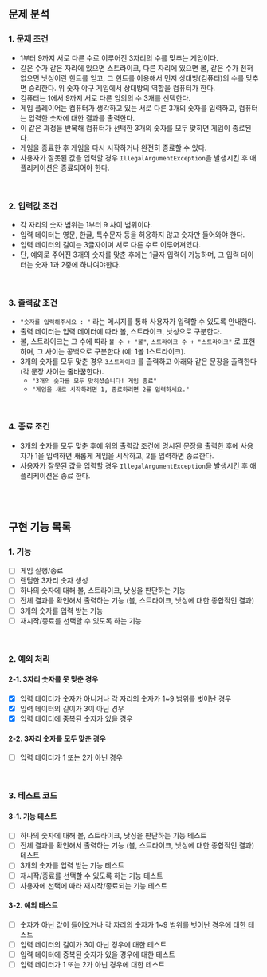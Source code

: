 ## 문제 분석

### 1. 문제 조건

* 1부터 9까지 서로 다른 수로 이루어진 3자리의 수를 맞추는 게임이다.
* 같은 수가 같은 자리에 있으면 스트라이크, 다른 자리에 있으면 볼, 같은 수가 전혀 없으면 낫싱이란 힌트를 얻고, 그 힌트를 이용해서 먼저 상대방(컴퓨터)의 수를 맞추면 승리한다.
  위 숫자 야구 게임에서 상대방의 역할을 컴퓨터가 한다.
* 컴퓨터는 1에서 9까지 서로 다른 임의의 수 3개를 선택한다.
* 게임 플레이어는 컴퓨터가 생각하고 있는 서로 다른 3개의 숫자를 입력하고, 컴퓨터는 입력한 숫자에 대한 결과를 출력한다.
* 이 같은 과정을 반복해 컴퓨터가 선택한 3개의 숫자를 모두 맞히면 게임이 종료된다.
* 게임을 종료한 후 게임을 다시 시작하거나 완전히 종료할 수 있다.
* 사용자가 잘못된 값을 입력할 경우 `IllegalArgumentException`을 발생시킨 후 애플리케이션은 종료되어야 한다.

<br>

### 2. 입력값 조건

* 각 자리의 숫자 범위는 1부터 9 사이 범위이다.
* 입력 데이터는 영문, 한글, 특수문자 등을 허용하지 않고 숫자만 들어와야 한다.
* 입력 데이터의 길이는 3글자이며 서로 다른 수로 이루어져있다.
* 단, 예외로 주어진 3개의 숫자를 맞춘 후에는 1글자 입력이 가능하며, 그 입력 데이터는 숫자 1과 2중에 하나여야한다.

<br>

### 3. 출력값 조건

* `"숫자를 입력해주세요 : "` 라는 메시지를 통해 사용자가 입력할 수 있도록 안내한다.
* 출력 데이터는 입력 데이터에 따라 볼, 스트라이크, 낫싱으로 구분한다.
* 볼, 스트라이크는 그 수에 따라 `볼 수 + "볼"`, `스트라이크 수 + "스트라이크"` 로 표현하며, 그 사이는 공백으로 구분한다 (예: 1볼 1스트라이크).
* 3개의 숫자를 모두 맞춘 경우 `3스트라이크` 를 출력하고 아래와 같은 문장을 출력한다(각 문장 사이는 줄바꿈한다).
    * `"3개의 숫자를 모두 맞히셨습니다! 게임 종료"`
    * `"게임을 새로 시작하려면 1, 종료하려면 2를 입력하세요."`

<br>

### 4. 종료 조건

* 3개의 숫자를 모두 맞춘 후에 위의 출력값 조건에 명시된 문장을 출력한 후에 사용자가 1을 입력하면 새롭게 게임을 시작하고, 2를 입력하면 종료한다.
* 사용자가 잘못된 값을 입력할 경우 `IllegalArgumentException`을 발생시킨 후 애플리케이션은 종료 한다.

<br><br>

## 구현 기능 목록

### 1. 기능

- [ ] 게임 실행/종료
- [ ] 랜덤한 3자리 숫자 생성
- [ ] 하나의 숫자에 대해 볼, 스트라이크, 낫싱을 판단하는 기능
- [ ] 전체 결과를 확인해서 출력하는 기능 (볼, 스트라이크, 낫싱에 대한 종합적인 결과)
- [ ] 3개의 숫자를 입력 받는 기능
- [ ] 재시작/종료를 선택할 수 있도록 하는 기능

<br>

### 2. 예외 처리

#### 2-1. 3자리 숫자를 못 맞춘 경우

- [x] 입력 데이터가 숫자가 아니거나 각 자리의 숫자가 1~9 범위를 벗어난 경우
- [x] 입력 데이터의 길이가 3이 아닌 경우
- [x] 입력 데이터에 중복된 숫자가 있을 경우

#### 2-2. 3자리 숫자를 모두 맞춘 경우

- [ ] 입력 데이터가 1 또는 2가 아닌 경우

<br>

### 3. 테스트 코드

#### 3-1. 기능 테스트

- [ ] 하나의 숫자에 대해 볼, 스트라이크, 낫싱을 판단하는 기능 테스트
- [ ] 전체 결과를 확인해서 출력하는 기능 (볼, 스트라이크, 낫싱에 대한 종합적인 결과) 테스트
- [ ] 3개의 숫자를 입력 받는 기능 테스트
- [ ] 재시작/종료를 선택할 수 있도록 하는 기능 테스트
- [ ] 사용자에 선택에 따라 재시작/종료되는 기능 테스트

#### 3-2. 예외 테스트

- [ ] 숫자가 아닌 값이 들어오거나 각 자리의 숫자가 1~9 범위를 벗어난 경우에 대한 테스트
- [ ] 입력 데이터의 길이가 3이 아닌 경우에 대한 테스트
- [ ] 입력 데이터에 중복된 숫자가 있을 경우에 대한 테스트
- [ ] 입력 데이터가 1 또는 2가 아닌 경우에 대한 테스트  